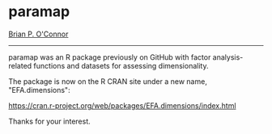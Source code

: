 # paramap

[Brian P. O'Connor](https://people.ok.ubc.ca/brioconn/boconnor.html)

---

paramap was an R package previously on GitHub with factor analysis-related functions and datasets for assessing dimensionality.

The package is now on the R CRAN site under a new name, "EFA.dimensions":

https://cran.r-project.org/web/packages/EFA.dimensions/index.html

Thanks for your interest.


